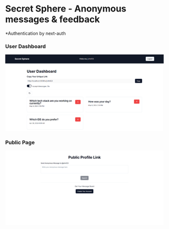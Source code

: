 # Secret Sphere - Anonymous messages & feedback 

*Authentication by next-auth

### User Dashboard 
![alt text](image.png)

### Public Page
![alt text](image-1.png)